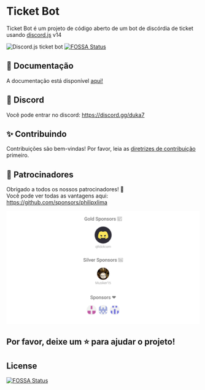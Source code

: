 # Ticket Bot

Ticket Bot é um projeto de código aberto de um bot de discórdia de ticket usando [discord.js](https://discord.js.org) v14

![Discord.js ticket bot](https://i.imgur.com/564YXvR.png)
[![FOSSA Status](https://app.fossa.com/api/projects/git%2Bgithub.com%2Fphilipxlima%2Fticket-bot.svg?type=shield)](https://app.fossa.com/projects/git%2Bgithub.com%2Fphilipxlima%2Fticket-bot?ref=badge_shield)

## 📄 Documentação

A documentação está disponível [aqui!](https://kiritobot.pages.dev/)

## 💬 Discord

Você pode entrar no discord: https://discord.gg/duka7

## ✨ Contribuindo

Contribuições são bem-vindas! Por favor, leia as [diretrizes de contribuição](https://github.com/philipxlima/ticket-bot/blob/main/CONTRIBUTING.md) primeiro.

## 💎 Patrocinadores
Obrigado a todos os nossos patrocinadores! 🙏  
Você pode ver todas as vantagens aqui: https://github.com/sponsors/philipxlima
<p align="center">
  <a href="https://cdn.jsdelivr.net/gh/sayrix/sponsors/sponsors.svg">
    <img src='https://raw.githubusercontent.com/Sayrix/sponsors/main/sponsors.svg'/>
  </a>
</p>

## Por favor, deixe um ⭐ para ajudar o projeto!


## License
[![FOSSA Status](https://app.fossa.com/api/projects/git%2Bgithub.com%2Fphilipxlima%2Fticket-bot.svg?type=large)](https://app.fossa.com/projects/git%2Bgithub.com%2Fphilipxlima%2Fticket-bot?ref=badge_large)